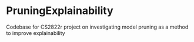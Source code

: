 # PruningExplainability
Codebase for CS2822r project on investigating model pruning as a method to improve explainability

